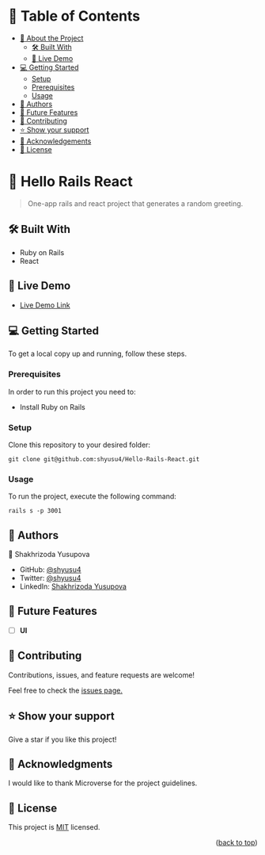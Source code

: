 # 📗 Table of Contents

- [📖 About the Project](#about-project)
  - [🛠 Built With](#built-with)
  - [🚀 Live Demo](#live-demo)
- [💻 Getting Started](#getting-started)
  - [Setup](#setup)
  - [Prerequisites](#prerequisites)
  - [Usage](#usage)
- [👥 Authors](#authors)
- [🔭 Future Features](#future-features)
- [🤝 Contributing](#contributing)
- [⭐️ Show your support](#support)
- [🙏 Acknowledgements](#acknowledgements)
- [📝 License](#license)

# 📖 Hello Rails React <a name="about-project"></a>

> One-app rails and react project that generates a random greeting.

## 🛠 Built With <a name="built-with"></a>

- Ruby on Rails
- React

## 🚀 Live Demo <a name="live-demo"></a>

- [Live Demo Link]()

## 💻 Getting Started <a name="getting-started"></a>

To get a local copy up and running, follow these steps.

### Prerequisites

In order to run this project you need to:

- Install Ruby on Rails

### Setup

Clone this repository to your desired folder:

`git clone git@github.com:shyusu4/Hello-Rails-React.git`

### Usage

To run the project, execute the following command:

`rails s -p 3001`

## 👥 Authors <a name="authors"></a>

👤 Shakhrizoda Yusupova

- GitHub: [@shyusu4](https://github.com/shyusu4)
- Twitter: [@shyusu4](https://twitter.com/shyusu4)
- LinkedIn: [Shakhrizoda Yusupova](https://www.linkedin.com/in/shyusu4/)

## 🔭 Future Features <a name="future-features"></a>

- [ ] **UI**

## 🤝 Contributing <a name="contributing"></a>

Contributions, issues, and feature requests are welcome!

Feel free to check the [issues page.](https://github.com/shyusu4/Hello-Rails-React/issues)

## ⭐️ Show your support <a name="support"></a>

Give a star if you like this project!

## 🙏 Acknowledgments <a name="acknowledgements"></a>

I would like to thank Microverse for the project guidelines.

## 📝 License <a name="license"></a>

This project is [MIT](https://github.com/shyusu4/Hello-Rails-React/blob/dev/MIT.md) licensed.

<p align="right">(<a href="#readme-top">back to top</a>)</p>
